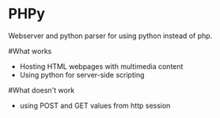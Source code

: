 # PHPy
Webserver and python parser for using python instead of php.


#What works
 - Hosting HTML webpages with multimedia content
 - Using python for server-side scripting
 
#What doesn't work
 - using POST and GET values from http session
